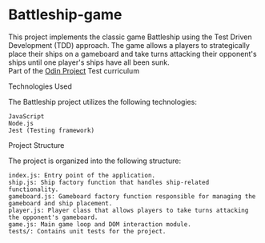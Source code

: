 # Battleship-game
This project implements the classic game Battleship using the Test Driven Development (TDD) approach. The game allows a players to strategically place their ships on a gameboard and take turns attacking their opponent's ships until one player's ships have all been sunk.<br>
Part of the [Odin Project](https://www.theodinproject.com/) Test curriculum <br>


Technologies Used

The Battleship project utilizes the following technologies:

    JavaScript
    Node.js
    Jest (Testing framework)

Project Structure

The project is organized into the following structure:

    index.js: Entry point of the application.
    ship.js: Ship factory function that handles ship-related functionality.
    gameboard.js: Gameboard factory function responsible for managing the gameboard and ship placement.
    player.js: Player class that allows players to take turns attacking the opponent's gameboard.
    game.js: Main game loop and DOM interaction module.
    tests/: Contains unit tests for the project.

